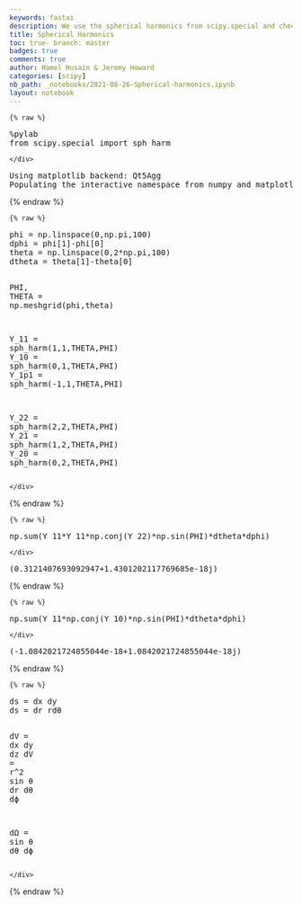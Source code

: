 ```yaml
---
keywords: fastai
description: We use the spherical harmonics from scipy.special and checked how to calculate integrals as a discrete sum (in multi-dimension and in non-cartesian coordinates). 
title: Spherical Harmonics
toc: true- branch: master
badges: true
comments: true
author: Hamel Husain & Jeremy Howard
categories: [scipy]
nb_path: _notebooks/2021-08-26-Spherical-harmonics.ipynb
layout: notebook
---
```


<!--
#################################################
### THIS FILE WAS AUTOGENERATED! DO NOT EDIT! ###
#################################################
# file to edit: _notebooks/2021-08-26-Spherical-harmonics.ipynb
-->

<div class="container" id="notebook-container">
        
    {% raw %}
    
<div class="cell border-box-sizing code_cell rendered">
<div class="input">

<div class="inner_cell">
    <div class="input_area">
<div class=" highlight hl-ipython3"><pre><span></span><span class="o">%</span><span class="k">pylab</span>
<span class="kn">from</span> <span class="nn">scipy.special</span> <span class="kn">import</span> <span class="n">sph_harm</span>
</pre></div>

    </div>
</div>
</div>

<div class="output_wrapper">
<div class="output">

<div class="output_area">

<div class="output_subarea output_stream output_stdout output_text">
<pre>Using matplotlib backend: Qt5Agg
Populating the interactive namespace from numpy and matplotlib
</pre>
</div>
</div>

</div>
</div>

</div>
    {% endraw %}

    {% raw %}
    
<div class="cell border-box-sizing code_cell rendered">
<div class="input">

<div class="inner_cell">
    <div class="input_area">
<div class=" highlight hl-ipython3"><pre><span></span><span class="n">phi</span> <span class="o">=</span> <span class="n">np</span><span class="o">.</span><span class="n">linspace</span><span class="p">(</span><span class="mi">0</span><span class="p">,</span><span class="n">np</span><span class="o">.</span><span class="n">pi</span><span class="p">,</span><span class="mi">100</span><span class="p">)</span>
<span class="n">dphi</span> <span class="o">=</span> <span class="n">phi</span><span class="p">[</span><span class="mi">1</span><span class="p">]</span><span class="o">-</span><span class="n">phi</span><span class="p">[</span><span class="mi">0</span><span class="p">]</span>
<span class="n">theta</span> <span class="o">=</span> <span class="n">np</span><span class="o">.</span><span class="n">linspace</span><span class="p">(</span><span class="mi">0</span><span class="p">,</span><span class="mi">2</span><span class="o">*</span><span class="n">np</span><span class="o">.</span><span class="n">pi</span><span class="p">,</span><span class="mi">100</span><span class="p">)</span>
<span class="n">dtheta</span> <span class="o">=</span> <span class="n">theta</span><span class="p">[</span><span class="mi">1</span><span class="p">]</span><span class="o">-</span><span class="n">theta</span><span class="p">[</span><span class="mi">0</span><span class="p">]</span>

<span class="n">PHI</span><span class="p">,</span> <span class="n">THETA</span> <span class="o">=</span> <span class="n">np</span><span class="o">.</span><span class="n">meshgrid</span><span class="p">(</span><span class="n">phi</span><span class="p">,</span><span class="n">theta</span><span class="p">)</span>

<span class="n">Y_11</span> <span class="o">=</span> <span class="n">sph_harm</span><span class="p">(</span><span class="mi">1</span><span class="p">,</span><span class="mi">1</span><span class="p">,</span><span class="n">THETA</span><span class="p">,</span><span class="n">PHI</span><span class="p">)</span>
<span class="n">Y_10</span> <span class="o">=</span> <span class="n">sph_harm</span><span class="p">(</span><span class="mi">0</span><span class="p">,</span><span class="mi">1</span><span class="p">,</span><span class="n">THETA</span><span class="p">,</span><span class="n">PHI</span><span class="p">)</span>
<span class="n">Y_1p1</span> <span class="o">=</span> <span class="n">sph_harm</span><span class="p">(</span><span class="o">-</span><span class="mi">1</span><span class="p">,</span><span class="mi">1</span><span class="p">,</span><span class="n">THETA</span><span class="p">,</span><span class="n">PHI</span><span class="p">)</span>


<span class="n">Y_22</span> <span class="o">=</span> <span class="n">sph_harm</span><span class="p">(</span><span class="mi">2</span><span class="p">,</span><span class="mi">2</span><span class="p">,</span><span class="n">THETA</span><span class="p">,</span><span class="n">PHI</span><span class="p">)</span> 
<span class="n">Y_21</span> <span class="o">=</span> <span class="n">sph_harm</span><span class="p">(</span><span class="mi">1</span><span class="p">,</span><span class="mi">2</span><span class="p">,</span><span class="n">THETA</span><span class="p">,</span><span class="n">PHI</span><span class="p">)</span> 
<span class="n">Y_20</span> <span class="o">=</span> <span class="n">sph_harm</span><span class="p">(</span><span class="mi">0</span><span class="p">,</span><span class="mi">2</span><span class="p">,</span><span class="n">THETA</span><span class="p">,</span><span class="n">PHI</span><span class="p">)</span> 
</pre></div>

    </div>
</div>
</div>

</div>
    {% endraw %}

    {% raw %}
    
<div class="cell border-box-sizing code_cell rendered">
<div class="input">

<div class="inner_cell">
    <div class="input_area">
<div class=" highlight hl-ipython3"><pre><span></span><span class="n">np</span><span class="o">.</span><span class="n">sum</span><span class="p">(</span><span class="n">Y_11</span><span class="o">*</span><span class="n">Y_11</span><span class="o">*</span><span class="n">np</span><span class="o">.</span><span class="n">conj</span><span class="p">(</span><span class="n">Y_22</span><span class="p">)</span><span class="o">*</span><span class="n">np</span><span class="o">.</span><span class="n">sin</span><span class="p">(</span><span class="n">PHI</span><span class="p">)</span><span class="o">*</span><span class="n">dtheta</span><span class="o">*</span><span class="n">dphi</span><span class="p">)</span>
</pre></div>

    </div>
</div>
</div>

<div class="output_wrapper">
<div class="output">

<div class="output_area">



<div class="output_text output_subarea output_execute_result">
<pre>(0.3121407693092947+1.4301202117769685e-18j)</pre>
</div>

</div>

</div>
</div>

</div>
    {% endraw %}

    {% raw %}
    
<div class="cell border-box-sizing code_cell rendered">
<div class="input">

<div class="inner_cell">
    <div class="input_area">
<div class=" highlight hl-ipython3"><pre><span></span><span class="n">np</span><span class="o">.</span><span class="n">sum</span><span class="p">(</span><span class="n">Y_11</span><span class="o">*</span><span class="n">np</span><span class="o">.</span><span class="n">conj</span><span class="p">(</span><span class="n">Y_10</span><span class="p">)</span><span class="o">*</span><span class="n">np</span><span class="o">.</span><span class="n">sin</span><span class="p">(</span><span class="n">PHI</span><span class="p">)</span><span class="o">*</span><span class="n">dtheta</span><span class="o">*</span><span class="n">dphi</span><span class="p">)</span>
</pre></div>

    </div>
</div>
</div>

<div class="output_wrapper">
<div class="output">

<div class="output_area">



<div class="output_text output_subarea output_execute_result">
<pre>(-1.0842021724855044e-18+1.0842021724855044e-18j)</pre>
</div>

</div>

</div>
</div>

</div>
    {% endraw %}

    {% raw %}
    
<div class="cell border-box-sizing code_cell rendered">
<div class="input">

<div class="inner_cell">
    <div class="input_area">
<div class=" highlight hl-ipython3"><pre><span></span><span class="n">ds</span> <span class="o">=</span> <span class="n">dx</span> <span class="n">dy</span>
<span class="n">ds</span> <span class="o">=</span> <span class="n">dr</span> <span class="n">rdθ</span>


<span class="n">dV</span> <span class="o">=</span> <span class="n">dx</span> <span class="n">dy</span> <span class="n">dz</span>
<span class="n">dV</span> <span class="o">=</span> <span class="n">r</span><span class="o">^</span><span class="mi">2</span> <span class="n">sin</span> <span class="n">θ</span> <span class="n">dr</span> <span class="n">dθ</span> <span class="n">dϕ</span>

<span class="n">dΩ</span> <span class="o">=</span> <span class="n">sin</span> <span class="n">θ</span> <span class="n">dθ</span> <span class="n">dϕ</span>
</pre></div>

    </div>
</div>
</div>

</div>
    {% endraw %}

</div>
 

